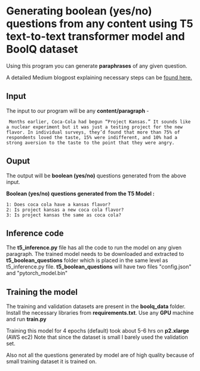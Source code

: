 
# Generating boolean (yes/no) questions from any content using T5 text-to-text transformer model and BoolQ dataset


Using this program you can generate **paraphrases** of any given question.

A detailed Medium blogpost explaining necessary steps can be [found here.](https://medium.com/@ramsrigouthamg/paraphrase-any-question-with-t5-text-to-text-transfer-transformer-pretrained-model-and-cbb9e35f1555)

## Input

The input to our program will be any **content/paragraph** -

``` Months earlier, Coca-Cola had begun “Project Kansas.” It sounds like a nuclear experiment but it was just a testing project for the new flavor. In individual surveys, they’d found that more than 75% of respondents loved the taste, 15% were indifferent, and 10% had a strong aversion to the taste to the point that they were angry.```

## Ouput

The output will be **boolean (yes/no)** questions generated from the above input. 

**Boolean (yes/no) questions generated from the T5 Model :**

```
1: Does coca cola have a kansas flavor?
2: Is project kansas a new coca cola flavor?
3: Is project kansas the same as coca cola?

```

## Inference code
The **t5_inference.py** file has all the code to run the model on any given paragraph.
The trained model needs to be downloaded and extracted to  **t5_boolean_questions** folder which is placed in the same level as t5_inference.py file. **t5_boolean_questions** will have two files "config.json" and "pytorch_model.bin"

## Training the model
The training and validation datasets are present in the **boolq_data** folder.
Install the necessary libraries from **requirements.txt**.
Use any **GPU** machine and run **train.py**

Training this model for 4 epochs (default) took about 5-6 hrs on **p2.xlarge** (AWS ec2)
Note that since the dataset is small I barely used the validation set.

Also not all the questions generated by model are of high quality because of small training dataset it is trained on.

